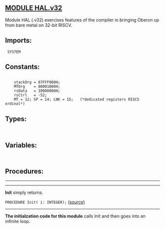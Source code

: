 
## [MODULE HAL.v32](https://github.com/io-core/Bootloaders/blob/main/HAL.v32.Mod)
Module HAL (.v32) exercises features of the compiler in bringing Oberon up from bare metal on 32-bit RISCV.


  ## Imports:
` SYSTEM`

## Constants:
```

    stackOrg = 87FFF000H;
    MTOrg    = 80001000H;
    rsData   = 10000000H;
    rsCtrl   = -52;
    MT = 12; SP = 14; LNK = 15;   (*dedicated registers RISC5 ordinal*)

```
## Types:
```


```
## Variables:
```


```
## Procedures:
---
---
**Init** simply returns.

`PROCEDURE Init( i: INTEGER);` [(source)](https://github.com/io-core/Bootloaders/blob/main/HAL.v32.Mod#L28)

---
**The initialzation code for this module** calls Init and then goes into an infinite loop.

